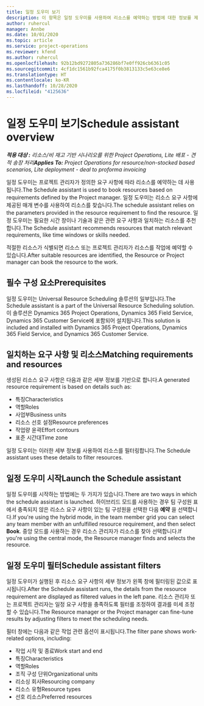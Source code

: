 ```yaml
---
title: 일정 도우미 보기
description: 이 항목은 일정 도우미를 사용하여 리소스를 예약하는 방법에 대한 정보를 제공합니다.
author: ruhercul
manager: Annbe
ms.date: 10/01/2020
ms.topic: article
ms.service: project-operations
ms.reviewer: kfend
ms.author: ruhercul
ms.openlocfilehash: 92b12bd9272805a736286bf7e0ff926cb6361c05
ms.sourcegitcommit: 4cf1dc1561b92fca4175f0b3813133c5e63ce8e6
ms.translationtype: HT
ms.contentlocale: ko-KR
ms.lasthandoff: 10/28/2020
ms.locfileid: "4125636"
---
```

# <a name="schedule-assistant-overview"></a><span data-ttu-id="de358-103">일정 도우미 보기</span><span class="sxs-lookup"><span data-stu-id="de358-103">Schedule assistant overview</span></span>

<span data-ttu-id="de358-104">_**적용 대상 :** 리소스/비 재고 기반 시나리오를 위한 Project Operations, Lite 배포 - 견적 송장 처리_</span><span class="sxs-lookup"><span data-stu-id="de358-104">_**Applies To:** Project Operations for resource/non-stocked based scenarios, Lite deployment - deal to proforma invoicing_</span></span>

<span data-ttu-id="de358-105">일정 도우미는 프로젝트 관리자가 정의한 요구 사항에 따라 리소스를 예약하는 데 사용됩니다.</span><span class="sxs-lookup"><span data-stu-id="de358-105">The Schedule assistant is used to book resources based on requirements defined by the Project manager.</span></span> <span data-ttu-id="de358-106">일정 도우미는 리소스 요구 사항에 제공된 매개 변수를 사용하여 리소스를 찾습니다.</span><span class="sxs-lookup"><span data-stu-id="de358-106">The schedule assistant relies on the parameters provided in the resource requirement to find the resource.</span></span> <span data-ttu-id="de358-107">일정 도우미는 필요한 시간 창이나 기술과 같은 관련 요구 사항과 일치하는 리소스를 추천합니다.</span><span class="sxs-lookup"><span data-stu-id="de358-107">The Schedule assistant recommends resources that match relevant requirements, like time windows or skills needed.</span></span>

<span data-ttu-id="de358-108">적절한 리소스가 식별되면 리소스 또는 프로젝트 관리자가 리소스를 작업에 예약할 수 있습니다.</span><span class="sxs-lookup"><span data-stu-id="de358-108">After suitable resources are identified, the Resource or Project manager can book the resource to the work.</span></span>

## <a name="prerequisites"></a><span data-ttu-id="de358-109">필수 구성 요소</span><span class="sxs-lookup"><span data-stu-id="de358-109">Prerequisites</span></span>

<span data-ttu-id="de358-110">일정 도우미는 Universal Resource Scheduling 솔루션의 일부입니다.</span><span class="sxs-lookup"><span data-stu-id="de358-110">The Schedule assistant is a part of the Universal Resource Scheduling solution.</span></span> <span data-ttu-id="de358-111">이 솔루션은 Dynamics 365 Project Operations, Dynamics 365 Field Service, Dynamics 365 Customer Service에 포함되어 설치됩니다.</span><span class="sxs-lookup"><span data-stu-id="de358-111">This solution is included and installed with Dynamics 365 Project Operations, Dynamics 365 Field Service, and Dynamics 365 Customer Service.</span></span>

## <a name="matching-requirements-and-resources"></a><span data-ttu-id="de358-112">일치하는 요구 사항 및 리소스</span><span class="sxs-lookup"><span data-stu-id="de358-112">Matching requirements and resources</span></span>

<span data-ttu-id="de358-113">생성된 리소스 요구 사항은 다음과 같은 세부 정보를 기반으로 합니다.</span><span class="sxs-lookup"><span data-stu-id="de358-113">A generated resource requirement is based on details such as:</span></span>

-   <span data-ttu-id="de358-114">특징</span><span class="sxs-lookup"><span data-stu-id="de358-114">Characteristics</span></span>
-   <span data-ttu-id="de358-115">역할</span><span class="sxs-lookup"><span data-stu-id="de358-115">Roles</span></span>
-   <span data-ttu-id="de358-116">사업부</span><span class="sxs-lookup"><span data-stu-id="de358-116">Business units</span></span>
-   <span data-ttu-id="de358-117">리소스 선호 설정</span><span class="sxs-lookup"><span data-stu-id="de358-117">Resource preferences</span></span>
-   <span data-ttu-id="de358-118">작업량 윤곽</span><span class="sxs-lookup"><span data-stu-id="de358-118">Effort contours</span></span>
-   <span data-ttu-id="de358-119">표준 시간대</span><span class="sxs-lookup"><span data-stu-id="de358-119">Time zone</span></span>

<span data-ttu-id="de358-120">일정 도우미는 이러한 세부 정보를 사용하여 리소스를 필터링합니다.</span><span class="sxs-lookup"><span data-stu-id="de358-120">The Schedule assistant uses these details to filter resources.</span></span>

## <a name="launch-the-schedule-assistant"></a><span data-ttu-id="de358-121">일정 도우미 시작</span><span class="sxs-lookup"><span data-stu-id="de358-121">Launch the Schedule assistant</span></span>

<span data-ttu-id="de358-122">일정 도우미를 시작하는 방법에는 두 가지가 있습니다.</span><span class="sxs-lookup"><span data-stu-id="de358-122">There are two ways in which the schedule assistant is launched.</span></span> <span data-ttu-id="de358-123">하이브리드 모드를 사용하는 경우 팀 구성원 표에서 충족되지 않은 리소스 요구 사항이 있는 팀 구성원을 선택한 다음 **예약** 을 선택합니다.</span><span class="sxs-lookup"><span data-stu-id="de358-123">If you're using the hybrid mode, in the team member grid you can select any team member with an unfulfilled resource requirement, and then select **Book**.</span></span> <span data-ttu-id="de358-124">중앙 모드를 사용하는 경우 리소스 관리자가 리소스를 찾아 선택합니다.</span><span class="sxs-lookup"><span data-stu-id="de358-124">If you're using the central mode, the Resource manager finds and selects the resource.</span></span>

## <a name="schedule-assistant-filters"></a><span data-ttu-id="de358-125">일정 도우미 필터</span><span class="sxs-lookup"><span data-stu-id="de358-125">Schedule assistant filters</span></span>

<span data-ttu-id="de358-126">일정 도우미가 실행된 후 리소스 요구 사항의 세부 정보가 왼쪽 창에 필터링된 값으로 표시됩니다.</span><span class="sxs-lookup"><span data-stu-id="de358-126">After the Schedule assistant runs, the details from the resource requirement are displayed as filtered values in the left pane.</span></span> <span data-ttu-id="de358-127">리소스 관리자 또는 프로젝트 관리자는 일정 요구 사항을 충족하도록 필터를 조정하여 결과를 미세 조정할 수 있습니다.</span><span class="sxs-lookup"><span data-stu-id="de358-127">The Resource manager or the Project manager can fine-tune results by adjusting filters to meet the scheduling needs.</span></span>

<span data-ttu-id="de358-128">필터 창에는 다음과 같은 작업 관련 옵션이 표시됩니다.</span><span class="sxs-lookup"><span data-stu-id="de358-128">The filter pane shows work-related options, including:</span></span>

-   <span data-ttu-id="de358-129">작업 시작 및 종료</span><span class="sxs-lookup"><span data-stu-id="de358-129">Work start and end</span></span>
-   <span data-ttu-id="de358-130">특징</span><span class="sxs-lookup"><span data-stu-id="de358-130">Characteristics</span></span>
-   <span data-ttu-id="de358-131">역할</span><span class="sxs-lookup"><span data-stu-id="de358-131">Roles</span></span>
-   <span data-ttu-id="de358-132">조직 구성 단위</span><span class="sxs-lookup"><span data-stu-id="de358-132">Organizational units</span></span>
-   <span data-ttu-id="de358-133">리소싱 회사</span><span class="sxs-lookup"><span data-stu-id="de358-133">Resourcing company</span></span>
-   <span data-ttu-id="de358-134">리소스 유형</span><span class="sxs-lookup"><span data-stu-id="de358-134">Resource types</span></span>
-   <span data-ttu-id="de358-135">선호 리소스</span><span class="sxs-lookup"><span data-stu-id="de358-135">Preferred resources</span></span>
